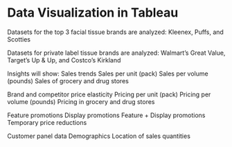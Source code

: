 # Data Visualization in Tableau

Datasets for the top 3 facial tissue brands are analyzed:	Kleenex, Puffs, and Scotties

Datasets for private label tissue brands are analyzed: Walmart’s Great Value, Target’s Up & Up, and Costco’s Kirkland

Insights will show:
Sales trends
Sales per unit (pack)
Sales per volume (pounds)
Sales of grocery and drug stores

Brand and competitor price elasticity
Pricing per unit (pack)
Pricing per volume (pounds)
Pricing in grocery and drug stores

Feature promotions
Display promotions
Feature + Display promotions
Temporary price reductions

Customer panel data
Demographics
Location of sales quantities

